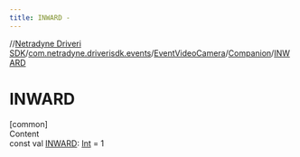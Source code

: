 ```yaml
---
title: INWARD -
---
```

//[Netradyne Driveri SDK](../../../index.md)/[com.netradyne.driverisdk.events](../../index.md)/[EventVideoCamera](../index.md)/[Companion](index.md)/[INWARD](-i-n-w-a-r-d.md)



# INWARD  
[common]  
Content  
const val [INWARD](-i-n-w-a-r-d.md): [Int](https://kotlinlang.org/api/latest/jvm/stdlib/kotlin/-int/index.html) = 1  



